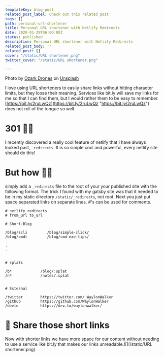 ```yaml
---
templateKey: blog-post
related_post_label: Check out this related post
tags: []
path: personal-url-shortener
title: Personal URL shortener with Netlify Redirects
date: 2020-01-29T06:00:00Z
status: published
description: Personal URL shortener with Netlify Redirects
related_post_body: ''
related_post: []
cover: "/static/URL shortener.png"
twitter_cover: "/static/URL shortener.png"

---
```

Photo by [Ozark Drones](https://unsplash.com/@ozarkdrones?utm_source=unsplash&utm_medium=referral&utm_content=creditCopyText) on [Unsplash](https://unsplash.com/s/photos/uturn?utm_source=unsplash&utm_medium=referral&utm_content=creditCopyText)

I love using URL shorteners to easily share links without hitting character limits, but they loose their meaning. Services like bit.ly will save my links for me so that I can find them, but I would rather them to be easy to remember. [https://bit.ly/2ruLwQz](https://bit.ly/2ruLwQz "https://bit.ly/2ruLwQz") does not roll of the tongue so well.

# 301 🤸‍♀️

I recently discovered a really cool feature of netlify that I have always looked past, `_redirects`. It is so simple cool and powerful, every netlify site should do this!

# But how 🤷‍♀️

simply add a `_redirects` file to the root of your your published site with the following format. The trick I found with my gatsby site was that it needed to be in my static directory `/static/_redirects`, not root. Next you just put space separated links on separate lines. #'s can be used for comments.

    # netlify redirects
    # from_url to_url
    
    # Short-Blog
    
    /blog/scli         /blog/simple-click/
    /blog/cmdt         /blog/cmd-exe-tips/
    .
    .
    .
    
    
    # splats
    
    /b*             /blog/:splat
    /n*             /notes/:splat
    
    
    # External
    
    /twitter        https://twitter.com/_WaylonWalker
    /github         https://github.com/WaylonWalker
    /devto          https://dev.to/waylonwalker/
    
    

# 🙌 Share those short links

Now with shorter links we have more space for our content without needing to use a service like bit.ly that makes our links unreadable.![](/static/URL shortener.png)